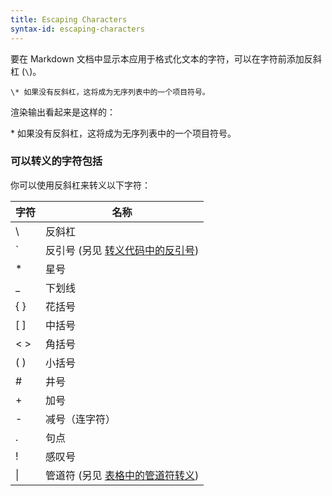 ```yaml
---
title: Escaping Characters
syntax-id: escaping-characters
---
```


要在 Markdown 文档中显示本应用于格式化文本的字符，可以在字符前添加反斜杠 (`\`)。

```
\* 如果没有反斜杠，这将成为无序列表中的一个项目符号。
```

渲染输出看起来是这样的：

\* 如果没有反斜杠，这将成为无序列表中的一个项目符号。

### 可以转义的字符包括

你可以使用反斜杠来转义以下字符：

<table class="table table-bordered">
  <thead class="thead-light">
    <tr>
      <th>字符</th>
      <th>名称</th>
    </tr>
  </thead>
  <tbody>
    <tr>
      <td>\</td>
      <td>反斜杠</td>
    </tr>
    <tr>
      <td>`</td>
      <td>反引号 (另见 <a href="#escaping-backticks">转义代码中的反引号</a>)</td>
    </tr>
    <tr>
      <td>*</td>
      <td>星号</td>
    </tr>
    <tr>
      <td>_</td>
      <td>下划线</td>
    </tr>
    <tr>
      <td>{ }</td>
      <td>花括号</td>
    </tr>
    <tr>
      <td>[ ]</td>
      <td>中括号</td>
    </tr>
    <tr>
      <td>< ></td>
      <td>角括号</td>
    </tr>
    <tr>
      <td>( )</td>
      <td>小括号</td>
    </tr>
    <tr>
      <td>#</td>
      <td>井号</td>
    </tr>
    <tr>
      <td>+</td>
      <td>加号</td>
    </tr>
    <tr>
      <td>-</td>
      <td>减号（连字符）</td>
    </tr>
    <tr>
      <td>.</td>
      <td>句点</td>
    </tr>
    <tr>
      <td>!</td>
      <td>感叹号</td>
    </tr>
    <tr>
      <td>|</td>
      <td>管道符 (另见 <a href="/extended-syntax/#escaping-pipe-characters-in-tables">表格中的管道符转义</a>)</td>
    </tr>
  </tbody>
</table>
